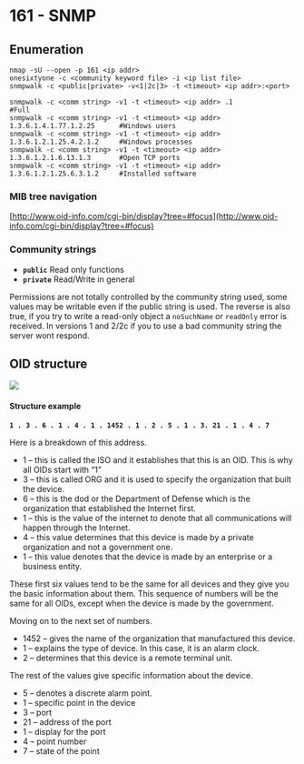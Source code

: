 # 161 - SNMP

## Enumeration

```
nmap -sU --open -p 161 <ip addr>
onesixtyone -c <community keyword file> -i <ip list file>
snmpwalk -c <public|private> -v<1|2c|3> -t <timeout> <ip addr>:<port> 
 
snmpwalk -c <comm string> -v1 -t <timeout> <ip addr> .1                         #Full
snmpwalk -c <comm string> -v1 -t <timeout> <ip addr> 1.3.6.1.4.1.77.1.2.25      #Windows users
snmpwalk -c <comm string> -v1 -t <timeout> <ip addr> 1.3.6.1.2.1.25.4.2.1.2     #Windows processes
snmpwalk -c <comm string> -v1 -t <timeout> <ip addr> 1.3.6.1.2.1.6.13.1.3       #Open TCP ports
snmpwalk -c <comm string> -v1 -t <timeout> <ip addr> 1.3.6.1.2.1.25.6.3.1.2     #Installed software
```

### MIB tree navigation

&#x20;[http://www.oid-info.com/cgi-bin/display?tree=#focus](http://www.oid-info.com/cgi-bin/display?tree=#focus)

### Community strings

* **`public`** Read only functions&#x20;
* **`private`** Read/Write in general

Permissions are not totally controlled by the community string used, some values may be writable even if the public string is used. The reverse is also true, if you try to write a read-only object a `noSuchName` or `readOnly` error is received. In versions 1 and 2/2c if you to use a bad community string the server wont respond.

## OID structure

![](../../.gitbook/assets/SNMP\_OID\_MIB\_Tree.png)

#### Structure example

**`1 . 3 . 6 . 1 . 4 . 1 . 1452 . 1 . 2 . 5 . 1 . 3. 21 . 1 . 4 . 7`**

Here is a breakdown of this address.

* 1 – this is called the ISO and it establishes that this is an OID. This is why all OIDs start with “1”
* 3 – this is called ORG and it is used to specify the organization that built the device.
* 6 – this is the dod or the Department of Defense which is the organization that established the Internet first.
* 1 – this is the value of the internet to denote that all communications will happen through the Internet.
* 4 – this value determines that this device is made by a private organization and not a government one.
* 1 – this value denotes that the device is made by an enterprise or a business entity.

These first six values tend to be the same for all devices and they give you the basic information about them. This sequence of numbers will be the same for all OIDs, except when the device is made by the government.

Moving on to the next set of numbers.&#x20;

* 1452 – gives the name of the organization that manufactured this device.
* 1 – explains the type of device. In this case, it is an alarm clock.
* 2 – determines that this device is a remote terminal unit.

The rest of the values give specific information about the device.

* 5 – denotes a discrete alarm point.
* 1 – specific point in the device
* 3 – port
* 21 – address of the port
* 1 – display for the port
* 4 – point number
* 7 – state of the point
